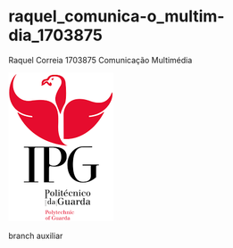 # raquel_comunica-o_multim-dia_1703875
Raquel Correia 1703875
Comunicação Multimédia

![alt text](./imagens/ipglogo.png)

branch auxiliar


